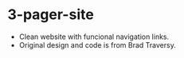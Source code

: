 # 3-pager-site
- Clean website with funcional navigation links. 
- Original design and code is from Brad Traversy.
